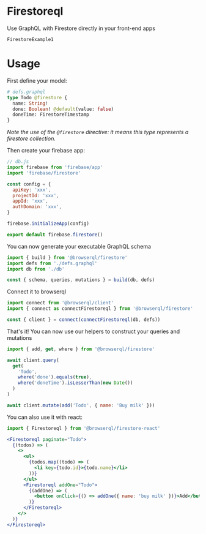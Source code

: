 # Firestoreql

Use GraphQL with Firestore directly in your front-end apps

```snapshot
FirestoreExample1
```

# Usage

First define your model:

```graphql
# defs.graphql
type Todo @firestore {
  name: String!
  done: Boolean! @default(value: false)
  doneTime: FirestoreTimestamp
}
```

_Note the use of the `@firestore` directive: it means this type represents a firestore collection._

Then create your firebase app:

```javascript
// db.js
import firebase from 'firebase/app'
import 'firebase/firestore'

const config = {
  apiKey: 'xxx',
  projectId: 'xxx',
  appId: 'xxx',
  authDomain: 'xxx',
}

firebase.initializeApp(config)

export default firebase.firestore()
```

You can now generate your executable GraphQL schema

```javascript
import { build } from '@browserql/firestore'
import defs from './defs.graphql'
import db from './db'

const { schema, queries, mutations } = build(db, defs)
```

Connect it to browserql

```javascript
import connect from '@browserql/client'
import { connect as connectFirestoreql } from '@browserql/firestore'

const { client } = connect(connectFirestoreql(db, defs))
```

That's it! You can now use our helpers to construct your queries and mutations

```javascript
import { add, get, where } from '@browserql/firestore'

await client.query(
  get(
    'Todo',
    where('done').equals(true),
    where('doneTime').isLesserThan(new Date())
  )
)

await client.mutate(add('Todo', { name: 'Buy milk' }))
```

You can also use it with react:

```javascript
import { Firestoreql } from '@browserql/firestore-react'
```

```jsx
<Firestoreql paginate="Todo">
  {(todos) => (
    <>
      <ul>
        {todos.map((todo) => (
          <li key={todo.id}>{todo.name}</li>
        ))}
      </ul>
      <Firestoreql addOne="Todo">
        {(addOne) => (
          <button onClick={() => addOne({ name: 'buy milk' })}>Add</button>
        )}
      </Firestoreql>
    </>
  )}
</Firestoreql>
```
